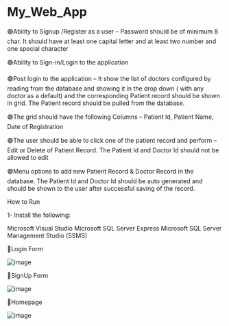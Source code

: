 # My_Web_App


🟣Ability to Signup /Register as a user – Password should be of minimum 8 char. It should have at least one capital letter and at least two number and one special character

🟣Ability to Sign-in/Login to the application

🟣Post login to the application – It show the list of doctors configured by reading from the database and showing it in the drop down ( with any doctor as a default) and the corresponding Patient record should be shown in grid. The Patient record should be pulled from the database.

🟣The grid should have the following Columns – Patient Id, Patient Name, Date of Registration

🟣The user should be able to click one of the patient record and perform – Edit or Delete of Patient Record. The Patient Id and Doctor Id should not be allowed to edit

🟣Menu options to add new Patient Record & Doctor Record in the database. The Patient Id and Doctor Id should be auto generated and should be shown to the user after successful saving of the record.


How to Run

1- Install the following:

Microsoft Visual Studio
Microsoft SQL Server Express
Microsoft SQL Server Management Studio (SSMS)


🔴Login Form

![image](https://user-images.githubusercontent.com/103328270/224983022-844c9bb8-3fce-4e4b-9fa9-23d4a234d1b1.png)

🔴SignUp Form

![image](https://user-images.githubusercontent.com/103328270/224983535-d86ae90b-b366-42a5-829b-1ecd3c0912cc.png)

🔴Homepage

![image](https://user-images.githubusercontent.com/103328270/224983869-fa12667a-7bf6-4038-ba00-f0526d75ebcf.png)


